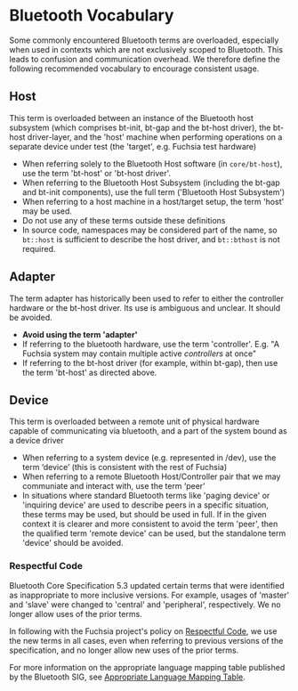# Bluetooth Vocabulary

Some commonly encountered Bluetooth terms are overloaded, especially when used
in contexts which are not exclusively scoped to Bluetooth. This leads to
confusion and communication overhead. We therefore define the following
recommended vocabulary to encourage consistent usage.

## Host

This term is overloaded between an instance of the Bluetooth host subsystem
(which comprises bt-init, bt-gap and the bt-host driver), the bt-host
driver-layer, and the 'host' machine when performing operations on a separate
device under test (the 'target', e.g. Fuchsia test hardware)

*   When referring solely to the Bluetooth Host software (in `core/bt-host`),
    use the term 'bt-host' or 'bt-host driver'.
*   When referring to the Bluetooth Host Subsystem (including the bt-gap and
    bt-init components), use the full term ('Bluetooth Host Subsystem')
*   When referring to a host machine in a host/target setup, the term 'host' may
    be used.
*   Do not use any of these terms outside these definitions
*   In source code, namespaces may be considered part of the name, so `bt::host`
    is sufficient to describe the host driver, and `bt::bthost` is not required.

## Adapter

The term adapter has historically been used to refer to either the
controller hardware or the bt-host driver. Its use is ambiguous and
unclear. It should be avoided.

*   **Avoid using the term 'adapter'**
*   If referring to the bluetooth hardware, use the term 'controller'. E.g. "A
    Fuchsia system may contain multiple active *controllers* at once"
*   If referring to the bt-host driver (for example, within bt-gap), then use
    the term 'bt-host' as directed above.

## Device

This term is overloaded between a remote unit of physical hardware capable of
communicating via bluetooth, and a part of the system bound as a device driver

*   When referring to a system device (e.g. represented in /dev), use the term
    ‘device’ (this is consistent with the rest of Fuchsia)
*   When referring to a remote Bluetooth Host/Controller pair that we may
    communiate and interact with, use the term ‘peer’
*   In situations where standard Bluetooth terms like 'paging device' or
    'inquiring device' are used to describe peers in a specific situation, these
    terms may be used, but should be used in full. If in the given context it is
    clearer and more consistent to avoid the term 'peer', then the qualified
    term 'remote device' can be used, but the standalone term 'device' should be
    avoided.

### Respectful Code

Bluetooth Core Specification 5.3 updated certain terms that were identified as
inappropriate to more inclusive versions. For example, usages of 'master' and
'slave' were changed to 'central' and 'peripheral', respectively.
We no longer allow uses of the prior terms.

In following with the Fuchsia project's policy on
[Respectful Code](https://fuchsia.dev/fuchsia-src/contribute/respectful_code),
we use the new terms in all cases, even when referring to previous versions of
the specification, and no longer allow new uses of the prior terms.

For more information on the appropriate language mapping table published by the
Bluetooth SIG, see
[Appropriate Language Mapping Table](https://specificationrefs.bluetooth.com/language-mapping/Appropriate_Language_Mapping_Table.pdf).
